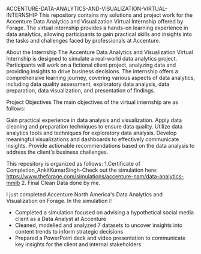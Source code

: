 ACCENTURE-DATA-ANALYTICS-AND-VISUALIZATION-VIRTUAL-INTERNSHIP
This repository contains my solutions and project work for the Accenture Data Analytics and Visualization Virtual Internship offered by Forage. The virtual internship provides a hands-on learning experience in data analytics, allowing participants to gain practical skills and insights into the tasks and challenges faced by professionals at Accenture.

About the Internship
The Accenture Data Analytics and Visualization Virtual Internship is designed to simulate a real-world data analytics project. Participants will work on a fictional client project, analyzing data and providing insights to drive business decisions. The internship offers a comprehensive learning journey, covering various aspects of data analytics, including data quality assessment, exploratory data analysis, data preparation, data visualization, and presentation of findings.

Project Objectives
The main objectives of the virtual internship are as follows:

Gain practical experience in data analysis and visualization.
Apply data cleaning and preparation techniques to ensure data quality.
Utilize data analytics tools and techniques for exploratory data analysis.
Develop meaningful visualizations and dashboards to effectively communicate insights.
Provide actionable recommendations based on the data analysis to address the client's business challenges.

This repository is organized as follows:
1.Certificate of Completion_AnkitKumarSingh-Check out the simulation here: https://www.theforage.com/simulations/accenture-nam/data-analytics-mmlb
2. Final Clean Data done by me.

I just completed Accenture North America's Data Analytics and Visualization on Forage. In the simulation I:
* Completed a simulation focused on advising a hypothetical social media client as a Data Analyst at Accenture
* Cleaned, modelled and analyzed 7 datasets to uncover insights into content trends to inform strategic decisions
* Prepared a PowerPoint deck and video presentation to communicate key insights for the client and internal stakeholders
